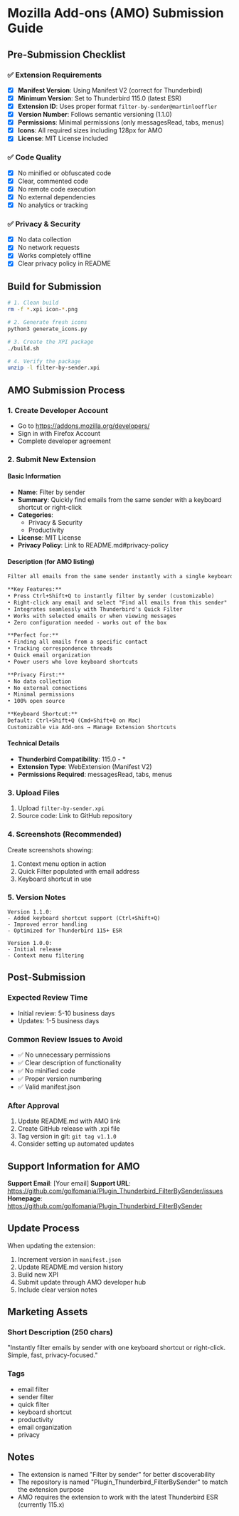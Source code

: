 # Mozilla Add-ons (AMO) Submission Guide

## Pre-Submission Checklist

### ✅ Extension Requirements

- [x] **Manifest Version**: Using Manifest V2 (correct for Thunderbird)
- [x] **Minimum Version**: Set to Thunderbird 115.0 (latest ESR)
- [x] **Extension ID**: Uses proper format `filter-by-sender@martinloeffler`
- [x] **Version Number**: Follows semantic versioning (1.1.0)
- [x] **Permissions**: Minimal permissions (only messagesRead, tabs, menus)
- [x] **Icons**: All required sizes including 128px for AMO
- [x] **License**: MIT License included

### ✅ Code Quality

- [x] No minified or obfuscated code
- [x] Clear, commented code
- [x] No remote code execution
- [x] No external dependencies
- [x] No analytics or tracking

### ✅ Privacy & Security

- [x] No data collection
- [x] No network requests
- [x] Works completely offline
- [x] Clear privacy policy in README

## Build for Submission

```bash
# 1. Clean build
rm -f *.xpi icon-*.png

# 2. Generate fresh icons
python3 generate_icons.py

# 3. Create the XPI package
./build.sh

# 4. Verify the package
unzip -l filter-by-sender.xpi
```

## AMO Submission Process

### 1. Create Developer Account

- Go to https://addons.mozilla.org/developers/
- Sign in with Firefox Account
- Complete developer agreement

### 2. Submit New Extension

#### Basic Information

- **Name**: Filter by sender
- **Summary**: Quickly find emails from the same sender with a keyboard shortcut or right-click
- **Categories**:
  - Privacy & Security
  - Productivity
- **License**: MIT License
- **Privacy Policy**: Link to README.md#privacy-policy

#### Description (for AMO listing)

```markdown
Filter all emails from the same sender instantly with a single keyboard shortcut or right-click!

**Key Features:**
• Press Ctrl+Shift+Q to instantly filter by sender (customizable)
• Right-click any email and select "Find all emails from this sender"
• Integrates seamlessly with Thunderbird's Quick Filter
• Works with selected emails or when viewing messages
• Zero configuration needed - works out of the box

**Perfect for:**
• Finding all emails from a specific contact
• Tracking correspondence threads
• Quick email organization
• Power users who love keyboard shortcuts

**Privacy First:**
• No data collection
• No external connections
• Minimal permissions
• 100% open source

**Keyboard Shortcut:**
Default: Ctrl+Shift+Q (Cmd+Shift+Q on Mac)
Customizable via Add-ons → Manage Extension Shortcuts
```

#### Technical Details

- **Thunderbird Compatibility**: 115.0 - \*
- **Extension Type**: WebExtension (Manifest V2)
- **Permissions Required**: messagesRead, tabs, menus

### 3. Upload Files

1. Upload `filter-by-sender.xpi`
2. Source code: Link to GitHub repository

### 4. Screenshots (Recommended)

Create screenshots showing:

1. Context menu option in action
2. Quick Filter populated with email address
3. Keyboard shortcut in use

### 5. Version Notes

```
Version 1.1.0:
- Added keyboard shortcut support (Ctrl+Shift+Q)
- Improved error handling
- Optimized for Thunderbird 115+ ESR

Version 1.0.0:
- Initial release
- Context menu filtering
```

## Post-Submission

### Expected Review Time

- Initial review: 5-10 business days
- Updates: 1-5 business days

### Common Review Issues to Avoid

- ✅ No unnecessary permissions
- ✅ Clear description of functionality
- ✅ No minified code
- ✅ Proper version numbering
- ✅ Valid manifest.json

### After Approval

1. Update README.md with AMO link
2. Create GitHub release with .xpi file
3. Tag version in git: `git tag v1.1.0`
4. Consider setting up automated updates

## Support Information for AMO

**Support Email**: [Your email]
**Support URL**: https://github.com/golfomania/Plugin_Thunderbird_FilterBySender/issues
**Homepage**: https://github.com/golfomania/Plugin_Thunderbird_FilterBySender

## Update Process

When updating the extension:

1. Increment version in `manifest.json`
2. Update README.md version history
3. Build new XPI
4. Submit update through AMO developer hub
5. Include clear version notes

## Marketing Assets

### Short Description (250 chars)

"Instantly filter emails by sender with one keyboard shortcut or right-click. Simple, fast, privacy-focused."

### Tags

- email filter
- sender filter
- quick filter
- keyboard shortcut
- productivity
- email organization
- privacy

## Notes

- The extension is named "Filter by sender" for better discoverability
- The repository is named "Plugin_Thunderbird_FilterBySender" to match the extension purpose
- AMO requires the extension to work with the latest Thunderbird ESR (currently 115.x)
